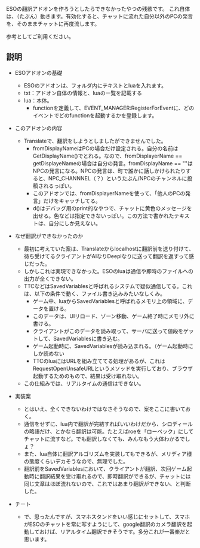ESOの翻訳アドオンを作ろうとしたらできなかったやつの残骸です。
これ自体は、（たぶん）動きます。有効化すると、チャットに流れた自分以外のPCの発言を、そのままチャットに再度流します。

参考としてご利用ください。

## 説明
* ESOアドオンの基礎
  * ESOのアドオンは、フォルダ内にテキストとluaを入れます。
  * txt：アドオン自体の情報と、luaの一覧を記載する
  * lua：本体。
    * functionを定義して、EVENT_MANAGER:RegisterForEventに、どのイベントでどのfunctionを起動するかを登録します。

* このアドオンの内容
  * Translateで、翻訳をしようとしましたができませんでした。
    * fromDisplayNameはPCの場合だけ設定される。自分の名前はGetDisplayName()でとれる。なので、fromDisplayerName == getDisplayeNameの場合は自分の発言。fromDisplayName == ""はNPCの発言になる。NPCの発言は、町で誰かに話しかけられたりすると、NPC_CHANNNEL（？）というたぶん/NPCのチャンネルに投稿されるっぽい。
    * このアドオンでは、fromDisplayerNameを使って、「他人のPCの発言」だけをキャッチしてる。
    * d()はデバッグ用のprint的なやつで、チャットに黄色のメッセージを出せる。色などは指定できないっぽい。この方法で書かれたテキストは、自分にしか見えない。

 * なぜ翻訳ができなかったのか
   * 最初に考えていた案は、Translateからlocalhostに翻訳前を送り付けて、待ち受けてるクライアントがAIなりDeeplなりに送って翻訳を返すって感じだった。
   * しかしこれは実現できなかった。ESOのluaは通信や即時のファイルへの出力が全くできない。
   * TTCなどはSavedVariablesと呼ばれるシステムで疑似通信してる。これは、以下の条件で動く、ファイル書き込みみたいなしくみ。
     * ゲーム中、luaからSavedVariablesと呼ばれるメモリ上の領域に、データを置ける。
     * このデータは、UIリロード、ゾーン移動、ゲーム終了時にメモリ外に書ける。
     * クライアントがこのデータを読み取って、サーバに送って値段をゲットして、SavedVariablesに書き込む。
     * ゲーム起動時に、SavedVariablesが読み込まれる。（ゲーム起動時にしか読めない
     * TTCのluaにはURLを組み立ててる処理があるが、これはRequestOpenUnsafeURLというメソッドを実行しており、ブラウザ起動するためのもので、結果は受け取れない。
   * この仕組みでは、リアルタイムの通信はできない。

 * 実装案
   * とはいえ、全くできないわけではなさそうなので、案をここに書いておく。
   * 通信をせずに、lua内で翻訳が完結すればいいわけだから、シロディールの略語だけ、とかなら翻訳は可能。たとえばroeを「ローベック」にしてチャットに流すなど。でも翻訳しなくても、みんなもう大体わかるでしょ？
   * また、lua自体に翻訳アルゴリズムを実装してもできるが、メリディア様の態度くらいデカそうなので、無理でした。
   * 翻訳前をSavedVariablesにおいて、クライアントが翻訳、次回ゲーム起動時に翻訳結果を受け取れるので、即時翻訳ができるが、チャットには同じ文章はほぼ流れないので、これではあまり翻訳ができない、と判断した。
   

 * チート
   * で、思ったんですが、スマホスタンドをいい感じにセットして、スマホがESOのチャットを常に写すようにして、google翻訳のカメラ翻訳を起動しておけば、リアルタイム翻訳できそうです。多分これが一番楽だと思います。
